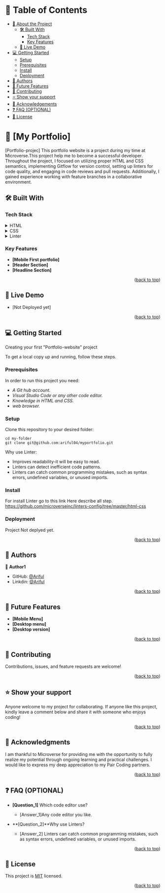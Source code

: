 
# 📗 Table of Contents

- [📖 About the Project](#about-project)
  - [🛠 Built With](#built-with)
    - [Tech Stack](#tech-stack)
    - [Key Features](#key-features)
  - [🚀 Live Demo](#live-demo)
- [💻 Getting Started](#getting-started)
  - [Setup](#setup)
  - [Prerequisites](#prerequisites)
  - [Install](#install)
  - [Deployment](#deployment)
- [👥 Authors](#authors)
- [🔭 Future Features](#future-features)
- [🤝 Contributing](#contributing)
- [⭐️ Show your support](#support)
- [🙏 Acknowledgements](#acknowledgements)
- [❓ FAQ (OPTIONAL)](#faq)
- [📝 License](#license)



# 📖 [My Portfolio] <a name="about-project"></a>

 [Portfolio-projec] This portfolio website is a project during my time at Microverse.This project help me to become a successful developer. Throughout the project, I focused on utilizing proper HTML and CSS semantics, implementing Gitflow for version control, setting up linters for code quality, and engaging in code reviews and pull requests. Additionally, I gained experience working with feature branches in a collaborative environment.

## 🛠 Built With <a name="built-with"></a>

### Tech Stack <a name="tech-stack"></a>

<details>
  <summary>HTML</summary>
  <ul>
    <li><a href="#">html</a></li>
  </ul>
</details>

<details>
  <summary>CSS</summary>
  <ul>
    <li><a href="#">css</a></li>
  </ul>
</details>

<details>
<summary>Linter</summary>
  <ul>
    <li><a href="#">linter</a></li>
  </ul>
</details>

### Key Features <a name="key-features"></a>


- **[Mobile First portfolio]**
- **[Header Section]**
- **[Headline Section]**

<p align="right">(<a href="#readme-top">back to top</a>)</p>

## 🚀 Live Demo <a name="live-demo"></a>

- [Not Deployed yet]

<p align="right">(<a href="#readme-top">back to top</a>)</p>


## 💻 Getting Started <a name="getting-started"></a>

Creating your first "Portfolio-website" project

To get a local copy up and running, follow these steps.

### Prerequisites

In order to run this project you need:

 - *A Git hub account.*
 - *Visual Studio Code or any other code editor.*
 - *Knowledge in HTML and CSS.*
 - *web browser.*

### Setup
Clone this repository to your desired folder:

    cd my-folder
    git clone git@github.com:ariful04/myportfolio.git
Why use Linter:
   *  Improves readability-it will be easy to read.
   *  Linters can detect inefficient code patterns.
   * Linters can catch common programming mistakes, such as syntax errors,    undefined variables, or unused imports.
### Install
For install Linter go to this link Here describe all step.
    https://github.com/microverseinc/linters-config/tree/master/html-css

### Deployment

 Project Not deplyed yet.

<p align="right">(<a href="#readme-top">back to top</a>)</p>



## 👥 Authors <a name="authors"></a>



👤 **Author1**

- GitHub: [@Ariful](https://github.com/ariful04)
- Linkdin: [@Ariful](https://www.linkedin.com/in/ariful-islam-2269329b/)

<p align="right">(<a href="#readme-top">back to top</a>)</p>


## 🔭 Future Features <a name="future-features"></a>

   - **[Mobile Menu]**
   - **[Desktop menu]**
   - **[Desktop version]**

<p align="right">(<a href="#readme-top">back to top</a>)</p>


## 🤝 Contributing <a name="contributing"></a>

   Contributions, issues, and feature requests are welcome!

<p align="right">(<a href="#readme-top">back to top</a>)</p>

## ⭐️ Show your support <a name="support"></a>

  Anyone welcome to my project for collaborating.
  If anyone like this project, kindly leave a comment below and share it with someone who enjoys coding!

<p align="right">(<a href="#readme-top">back to top</a>)</p>


## 🙏 Acknowledgments <a name="acknowledgements"></a>

   I am thankful to Microverse for providing me with the opportunity to fully realize my potential through ongoing learning and practical challenges. I would like to express my deep appreciation to my Pair Coding partners.

<p align="right">(<a href="#readme-top">back to top</a>)</p>


## ❓ FAQ (OPTIONAL) <a name="faq"></a>


- **[Question_1]** Which code editor use?

  - [Answer_1]Any code editor you like.

- **[Question_2]**Why use Linters?

  - [Answer_2] Linters can catch common programming mistakes, such as syntax errors, undefined variables, or unused imports.

<p align="right">(<a href="#readme-top">back to top</a>)</p>


## 📝 License <a name="license"></a>

This project is [MIT](https://choosealicense.com/licenses/mit/) licensed.


<p align="right">(<a href="#readme-top">back to top</a>)</p>
